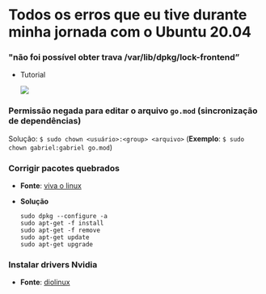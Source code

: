 # Todos os erros que eu tive durante minha jornada com o Ubuntu 20.04

### "não foi possível obter trava /var/lib/dpkg/lock-frontend”

* Tutorial
  
  [![](http://img.youtube.com/vi/mcsD9TSU51c/hqdefault.jpg)](https://www.youtube.com/watch?v=mcsD9TSU51c)
  
### Permissão negada para editar o arquivo `go.mod` (sincronização de dependências)

Solução: `$ sudo chown <usuário>:<group> <arquivo>` (**Exemplo**: `$ sudo chown gabriel:gabriel go.mod`)

### Corrigir pacotes quebrados

* **Fonte**: [viva o linux](https://www.vivaolinux.com.br/topico/Duvidas-frequentes/-IMPOSSIVEL-CORRIGIR-PROBLEMAS-VOCE-MANTEVE-HOLD-PACOTES-QUEBRADOS)

* **Solução**
  
  ```shell
  sudo dpkg --configure -a
  sudo apt-get -f install
  sudo apt-get -f remove
  sudo apt-get update
  sudo apt-get upgrade
  ```
  
### Instalar drivers Nvidia

* **Fonte**: [diolinux](https://diolinux.com.br/sistemas-operacionais/como-instalar-drivers-nvidia-ubuntu-tutorial.html)
